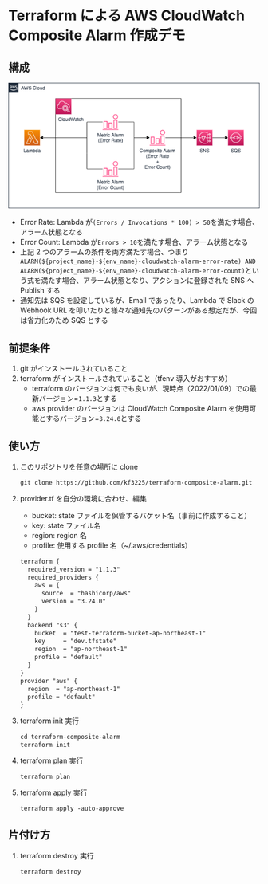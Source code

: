 # Terraform による AWS CloudWatch Composite Alarm 作成デモ

## 構成

![構成図](cloud.png)

- Error Rate: Lambda が`(Errors / Invocations * 100) > 50`を満たす場合、アラーム状態となる
- Error Count: Lambda が`Errors > 10`を満たす場合、アラーム状態となる
- 上記 2 つのアラームの条件を両方満たす場合、つまり`ALARM(${project_name}-${env_name}-cloudwatch-alarm-error-rate) AND ALARM(${project_name}-${env_name}-cloudwatch-alarm-error-count)`という式を満たす場合、アラーム状態となり、アクションに登録された SNS へ Publish する
- 通知先は SQS を設定しているが、Email であったり、Lambda で Slack の Webhook URL を叩いたりと様々な通知先のパターンがある想定だが、今回は省力化のため SQS とする

## 前提条件

1. git がインストールされていること
1. terraform がインストールされていること（tfenv 導入がおすすめ）
   - terraform のバージョンは何でも良いが、現時点（2022/01/09）での最新バージョン=`1.1.3`とする
   - aws provider のバージョンは CloudWatch Composite Alarm を使用可能とするバージョン=`3.24.0`とする

## 使い方

1. このリポジトリを任意の場所に clone
   ```
   git clone https://github.com/kf3225/terraform-composite-alarm.git
   ```
1. provider.tf を自分の環境に合わせ、編集

   - bucket: state ファイルを保管するバケット名（事前に作成すること）
   - key: state ファイル名
   - region: region 名
   - profile: 使用する profile 名（~/.aws/credentials）

   ```
   terraform {
     required_version = "1.1.3"
     required_providers {
       aws = {
         source  = "hashicorp/aws"
         version = "3.24.0"
       }
     }
     backend "s3" {
       bucket  = "test-terraform-bucket-ap-northeast-1"
       key     = "dev.tfstate"
       region  = "ap-northeast-1"
       profile = "default"
     }
   }
   provider "aws" {
     region  = "ap-northeast-1"
     profile = "default"
   }
   ```

1. terraform init 実行

   ```
   cd terraform-composite-alarm
   terraform init
   ```

1. terraform plan 実行

   ```
   terraform plan
   ```

1. terraform apply 実行
   ```
   terraform apply -auto-approve
   ```

## 片付け方

1. terraform destroy 実行
   ```
   terraform destroy
   ```
